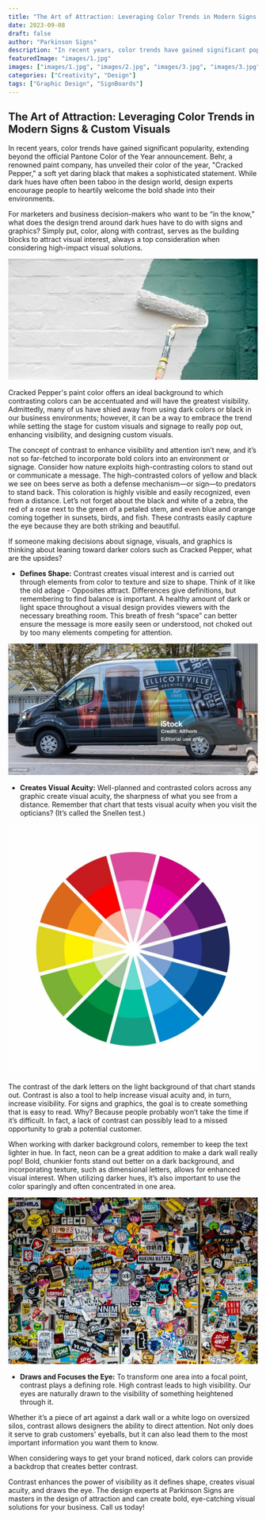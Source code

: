```yaml
---
title: "The Art of Attraction: Leveraging Color Trends in Modern Signs & Custom Visuals"
date: 2023-09-08
draft: false
author: "Parkinson Signs"
description: "In recent years, color trends have gained significant popularity, extending beyond the official Pantone Color of the Year announcement. Behr, a renowned paint company, has unveiled their color of the year, \"Cracked Pepper,\" a soft yet daring black that makes a sophisticated statement."
featuredImage: "images/1.jpg"
images: ["images/1.jpg", "images/2.jpg", "images/3.jpg", "images/3.jpg"]
categories: ["Creativity", "Design"]
tags: ["Graphic Design", "SignBoards"]
---
```


## The Art of Attraction: Leveraging Color Trends in Modern Signs & Custom Visuals

In recent years, color trends have gained significant popularity, extending beyond the official Pantone Color of the Year announcement. Behr, a renowned paint company, has unveiled their color of the year, "Cracked Pepper," a soft yet daring black that makes a sophisticated statement. While dark hues have often been taboo in the design world, design experts encourage people to heartily welcome the bold shade into their environments.

For marketers and business decision-makers who want to be “in the know,” what does the design trend around dark hues have to do with signs and graphics? Simply put, color, along with contrast, serves as the building blocks to attract visual interest, always a top consideration when considering high-impact visual solutions.

![Contrast Paint](images/1.jpg)

Cracked Pepper's paint color offers an ideal background to which contrasting colors can be accentuated and will have the greatest visibility. Admittedly, many of us have shied away from using dark colors or black in our business environments; however, it can be a way to embrace the trend while setting the stage for custom visuals and signage to really pop out, enhancing visibility, and designing custom visuals.

The concept of contrast to enhance visibility and attention isn’t new, and it’s not so far-fetched to incorporate bold colors into an environment or signage. Consider how nature exploits high-contrasting colors to stand out or communicate a message. The high-contrasted colors of yellow and black we see on bees serve as both a defense mechanism—or sign—to predators to stand back. This coloration is highly visible and easily recognized, even from a distance. Let’s not forget about the black and white of a zebra, the red of a rose next to the green of a petaled stem, and even blue and orange coming together in sunsets, birds, and fish. These contrasts easily capture the eye because they are both striking and beautiful.

If someone making decisions about signage, visuals, and graphics is thinking about leaning toward darker colors such as Cracked Pepper, what are the upsides?

- **Defines Shape:** Contrast creates visual interest and is carried out through elements from color to texture and size to shape. Think of it like the old adage - Opposites attract. Differences give definitions, but remembering to find balance is important. A healthy amount of dark or light space throughout a visual design provides viewers with the necessary breathing room. This breath of fresh “space” can better ensure the message is more easily seen or understood, not choked out by too many elements competing for attention.

![Van Graphics](images/3.jpg)

- **Creates Visual Acuity:** Well-planned and contrasted colors across any graphic create visual acuity, the sharpness of what you see from a distance. Remember that chart that tests visual acuity when you visit the opticians? (It’s called the Snellen test.)

![Eye Chart](images/2.jpg)

The contrast of the dark letters on the light background of that chart stands out. Contrast is also a tool to help increase visual acuity and, in turn, increase visibility. For signs and graphics, the goal is to create something that is easy to read. Why? Because people probably won’t take the time if it’s difficult. In fact, a lack of contrast can possibly lead to a missed opportunity to grab a potential customer.

When working with darker background colors, remember to keep the text lighter in hue. In fact, neon can be a great addition to make a dark wall really pop! Bold, chunkier fonts stand out better on a dark background, and incorporating texture, such as dimensional letters, allows for enhanced visual interest. When utilizing darker hues, it’s also important to use the color sparingly and often concentrated in one area.

![Wall Graphics](images/4.jpg)

- **Draws and Focuses the Eye:** To transform one area into a focal point, contrast plays a defining role. High contrast leads to high visibility. Our eyes are naturally drawn to the visibility of something heightened through it.

Whether it’s a piece of art against a dark wall or a white logo on oversized silos, contrast allows designers the ability to direct attention. Not only does it serve to grab customers' eyeballs, but it can also lead them to the most important information you want them to know.

When considering ways to get your brand noticed, dark colors can provide a backdrop that creates better contrast.

Contrast enhances the power of visibility as it defines shape, creates visual acuity, and draws the eye. The design experts at Parkinson Signs are masters in the design of attraction and can create bold, eye-catching visual solutions for your business. Call us today!

